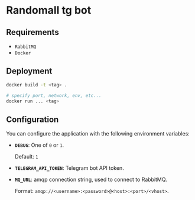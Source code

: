 # Randomall tg bot

## Requirements

- `RabbitMQ`
- `Docker`

## Deployment

```sh
docker build -t <tag> .

# specify port, network, env, etc...
docker run ... <tag>
```

## Configuration

You can configure the application with the following environment variables:

- **`DEBUG`**: One of `0` or `1`.

  Default: `1`

- **`TELEGRAM_API_TOKEN`**: Telegram bot API token.

- **`MQ_URL`**: amqp connection string, used to connect to RabbitMQ.

  Format: `amqp://<username>:<password>@<host>:<port>/<vhost>`.
